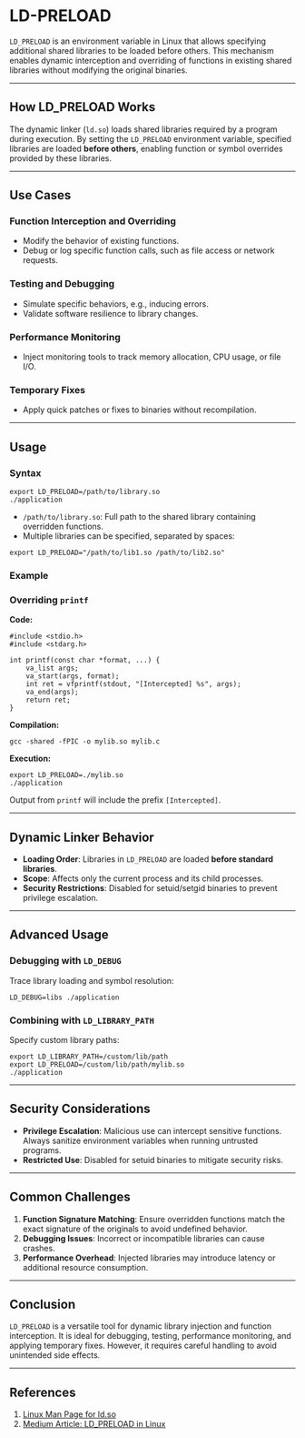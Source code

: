 # LD-PRELOAD

`LD_PRELOAD` is an environment variable in Linux that allows specifying additional shared libraries to be loaded before others. This mechanism enables dynamic interception and overriding of functions in existing shared libraries without modifying the original binaries.

---

## How LD_PRELOAD Works

The dynamic linker (`ld.so`) loads shared libraries required by a program during execution. By setting the `LD_PRELOAD` environment variable, specified libraries are loaded **before others**, enabling function or symbol overrides provided by these libraries.

---

## Use Cases

### Function Interception and Overriding

- Modify the behavior of existing functions.
- Debug or log specific function calls, such as file access or network requests.

### Testing and Debugging

- Simulate specific behaviors, e.g., inducing errors.
- Validate software resilience to library changes.

### Performance Monitoring

- Inject monitoring tools to track memory allocation, CPU usage, or file I/O.

### Temporary Fixes

- Apply quick patches or fixes to binaries without recompilation.

---

## Usage

### Syntax

```
export LD_PRELOAD=/path/to/library.so
./application
```

- `/path/to/library.so`: Full path to the shared library containing overridden functions.
- Multiple libraries can be specified, separated by spaces:

```
export LD_PRELOAD="/path/to/lib1.so /path/to/lib2.so"
```

### Example

### Overriding `printf`

**Code:**

```
#include <stdio.h>
#include <stdarg.h>

int printf(const char *format, ...) {
    va_list args;
    va_start(args, format);
    int ret = vfprintf(stdout, "[Intercepted] %s", args);
    va_end(args);
    return ret;
}
```

**Compilation:**

```
gcc -shared -fPIC -o mylib.so mylib.c
```

**Execution:**

```
export LD_PRELOAD=./mylib.so
./application
```

Output from `printf` will include the prefix `[Intercepted]`.

---

## Dynamic Linker Behavior

- **Loading Order**: Libraries in `LD_PRELOAD` are loaded **before standard libraries**.
- **Scope**: Affects only the current process and its child processes.
- **Security Restrictions**: Disabled for setuid/setgid binaries to prevent privilege escalation.

---

## Advanced Usage

### Debugging with `LD_DEBUG`

Trace library loading and symbol resolution:

```
LD_DEBUG=libs ./application
```

### Combining with `LD_LIBRARY_PATH`

Specify custom library paths:

```
export LD_LIBRARY_PATH=/custom/lib/path
export LD_PRELOAD=/custom/lib/path/mylib.so
./application
```

---

## Security Considerations

- **Privilege Escalation**: Malicious use can intercept sensitive functions. Always sanitize environment variables when running untrusted programs.
- **Restricted Use**: Disabled for setuid binaries to mitigate security risks.

---

## Common Challenges

1. **Function Signature Matching**: Ensure overridden functions match the exact signature of the originals to avoid undefined behavior.
2. **Debugging Issues**: Incorrect or incompatible libraries can cause crashes.
3. **Performance Overhead**: Injected libraries may introduce latency or additional resource consumption.

---

## Conclusion

`LD_PRELOAD` is a versatile tool for dynamic library injection and function interception. It is ideal for debugging, testing, performance monitoring, and applying temporary fixes. However, it requires careful handling to avoid unintended side effects.

---

## References

1. [Linux Man Page for ld.so](https://man7.org/linux/man-pages/man8/ld.so.8.html)
2. [Medium Article: LD_PRELOAD in Linux](https://abhijit-pal.medium.com/ld-preload-in-linux-a-powerful-tool-for-dynamic-library-interception-7f681d0b6556)
